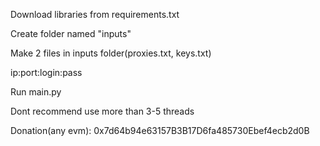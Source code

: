 Download libraries from requirements.txt

Create folder named "inputs"

Make 2 files in inputs folder(proxies.txt, keys.txt)

ip:port:login:pass

Run main.py

Dont recommend use more than 3-5 threads

Donation(any evm): 0x7d64b94e63157B3B17D6fa485730Ebef4ecb2d0B
